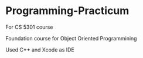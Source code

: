 # Programming-Practicum
For CS 5301 course

Foundation course for Object Oriented Programmining

Used C++ and Xcode as IDE
